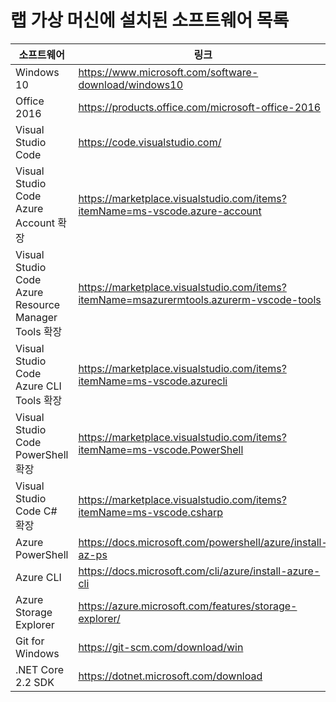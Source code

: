 ﻿# 랩 가상 머신에 설치된 소프트웨어 목록

| 소프트웨어 | 링크 |
| --- | --- |
| Windows 10 | https://www.microsoft.com/software-download/windows10 |
| Office 2016 | https://products.office.com/microsoft-office-2016 |
| Visual Studio Code | https://code.visualstudio.com/ |
| Visual Studio Code Azure Account 확장 | https://marketplace.visualstudio.com/items?itemName=ms-vscode.azure-account |
| Visual Studio Code Azure Resource Manager Tools 확장 | https://marketplace.visualstudio.com/items?itemName=msazurermtools.azurerm-vscode-tools |
| Visual Studio Code Azure CLI Tools 확장 | https://marketplace.visualstudio.com/items?itemName=ms-vscode.azurecli |
| Visual Studio Code PowerShell 확장 | https://marketplace.visualstudio.com/items?itemName=ms-vscode.PowerShell |
| Visual Studio Code C# 확장 | https://marketplace.visualstudio.com/items?itemName=ms-vscode.csharp |
| Azure PowerShell | https://docs.microsoft.com/powershell/azure/install-az-ps |
| Azure CLI | https://docs.microsoft.com/cli/azure/install-azure-cli |
| Azure Storage Explorer | https://azure.microsoft.com/features/storage-explorer/ |
| Git for Windows | https://git-scm.com/download/win |
| .NET Core 2.2 SDK | https://dotnet.microsoft.com/download |